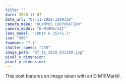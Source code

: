 ```yaml
---
title: ""
date: 2020-11-07
date_url: "07-11-2020-3209329"
camera_make: "OLYMPUS CORPORATION"
camera_model: "E-M10MarkII"
lens_model: "LUMIX G 25/F1.7"
iso: "500"
fnumber: "7.1"
shutter_speed: "250"
image_path: "07_11_2020_033209.jpg"
pixel_x_dimension: 
pixel_y_dimension: 
---
```


This post features an image taken with an E-M10MarkII.